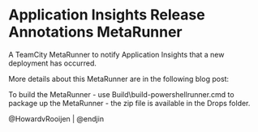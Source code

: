 Application Insights Release Annotations MetaRunner
===================================================

A TeamCity MetaRunner to notify Application Insights that a new deployment has occurred.

More details about this MetaRunner are in the following blog post:

To build the MetaRunner - use Build\build-powershellrunner.cmd to package up the MetaRunner - the zip file is available in the Drops folder.

@HowardvRooijen | @endjin
